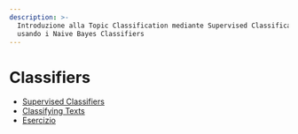 ```yaml
---
description: >-
  Introduzione alla Topic Classification mediante Supervised Classification
  usando i Naive Bayes Classifiers
---
```


# Classifiers

* [Supervised Classifiers](classifiers/supervised-classifiers.md)
* [Classifying Texts](classifiers/classifying-texts.md)
* [Esercizio](classifiers/exercises.md)
